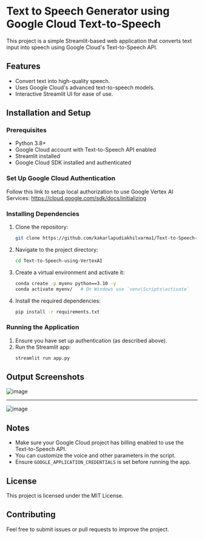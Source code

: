 # Text to Speech Generator using Google Cloud Text-to-Speech

This project is a simple Streamlit-based web application that converts text input into speech using Google Cloud's Text-to-Speech API.

## Features
- Convert text into high-quality speech.
- Uses Google Cloud's advanced text-to-speech models.
- Interactive Streamlit UI for ease of use.

## Installation and Setup

### Prerequisites
- Python 3.8+
- Google Cloud account with Text-to-Speech API enabled
- Streamlit installed
- Google Cloud SDK installed and authenticated

### Set Up Google Cloud Authentication

Follow this link to setup local authorization to use Google Vertex AI Services: https://cloud.google.com/sdk/docs/initializing

### Installing Dependencies
1. Clone the repository:
   ```sh
   git clone https://github.com/kakarlapudiakhilvarma1/Text-to-Speech-using-VertexAI.git
   ```
2. Navigate to the project directory:
   ```sh
   cd Text-to-Speech-using-VertexAI
   ```
3. Create a virtual environment and activate it:
   ```sh
   conda create -p myenv python==3.10 -y
   conda activate myenv/   # On Windows use `venv\Scripts\activate`
   ```
4. Install the required dependencies:
   ```sh
   pip install -r requirements.txt
   ```

### Running the Application
1. Ensure you have set up authentication (as described above).
2. Run the Streamlit app:
   ```sh
   streamlit run app.py
   ```

## Output Screenshots


![image](https://github.com/user-attachments/assets/9f4627c1-d41f-45c8-be22-de38c04f0823)

---

![image](https://github.com/user-attachments/assets/edf2d811-13ed-4719-84fd-f3014fff38f4)


## Notes
- Make sure your Google Cloud project has billing enabled to use the Text-to-Speech API.
- You can customize the voice and other parameters in the script.
- Ensure `GOOGLE_APPLICATION_CREDENTIALS` is set before running the app.

## License
This project is licensed under the MIT License.

## Contributing
Feel free to submit issues or pull requests to improve the project.


